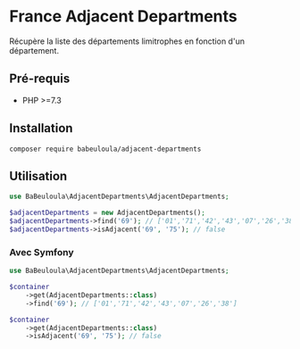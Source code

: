 # France Adjacent Departments

Récupère la liste des départements limitrophes en fonction d'un département.

## Pré-requis

- PHP >=7.3

## Installation

```
composer require babeuloula/adjacent-departments
```

## Utilisation

```php
use BaBeuloula\AdjacentDepartments\AdjacentDepartments;

$adjacentDepartments = new AdjacentDepartments();
$adjacentDepartments->find('69'); // ['01','71','42','43','07','26','38']
$adjacentDepartments->isAdjacent('69', '75'); // false
```

### Avec Symfony

```php
use BaBeuloula\AdjacentDepartments\AdjacentDepartments;

$container
    ->get(AdjacentDepartments::class)
    ->find('69'); // ['01','71','42','43','07','26','38']

$container
    ->get(AdjacentDepartments::class)
    ->isAdjacent('69', '75'); // false
```

